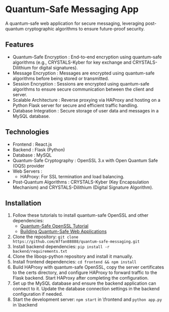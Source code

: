 ﻿# Quantum-Safe Messaging App

A quantum-safe web application for secure messaging, leveraging post-quantum cryptographic algorithms to ensure future-proof security.

## Features
- Quantum-Safe Encryption : End-to-end encryption using quantum-safe algorithms (e.g., CRYSTALS-Kyber for key exchange and CRYSTALS-Dilithium for digital signatures).
- Message Encryption : Messages are encrypted using quantum-safe algorithms before being stored or transmitted.
- Session Encryption : Sessions are encrypted using quantum-safe algorithms to ensure secure communication between the client and server.
- Scalable Architecture : Reverse proxying via HAProxy and hosting on a Python Flask server for secure and efficient traffic handling.
- Database Integration : Secure storage of user data and messages in a MySQL database.

## Technologies
- Frontend : React.js
- Backend : Flask (Python)
- Database : MySQL
- Quantum-Safe Cryptography : OpenSSL 3.x with Open Quantum Safe (OQS) provider
- Web Servers :
    - HAProxy: For SSL termination and load balancing.
- Post-Quantum Algorithms : CRYSTALS-Kyber (Key Encapsulation Mechanism) and CRYSTALS-Dilithium (Digital Signature Algorithm).

## Installation
1. Follow these tutorials to install quantum-safe OpenSSL and other dependencies:
    - [Quantum-Safe OpenSSL Tutorial](https://developer.ibm.com/tutorials/awb-quantum-safe-openssl/)
    - [Building Quantum-Safe Web Applications](https://developer.ibm.com/tutorials/awb-building-quantum-safe-web-applications/)
2. Clone the repository: `git clone https://github.com/Affan88888/quantum-safe-messaging.git`
3. Install backend dependencies: `pip install -r backend/requirements.txt`
4. Clone the liboqs-python repository and install it manually.
5. Install frontend dependencies: `cd frontend && npm install`
6. Build HAProxy with quantum-safe OpenSSL, copy the server certificates to the certs directory, and configure HAProxy to forward traffic to the Flask backend. Start HAProxy after completing the configuration.
7. Set up the MySQL database and ensure the backend application can connect to it. Update the database connection settings in the backend configuration if needed.
8. Start the development server: `npm start` in \frontend and `python app.py` in \backend
